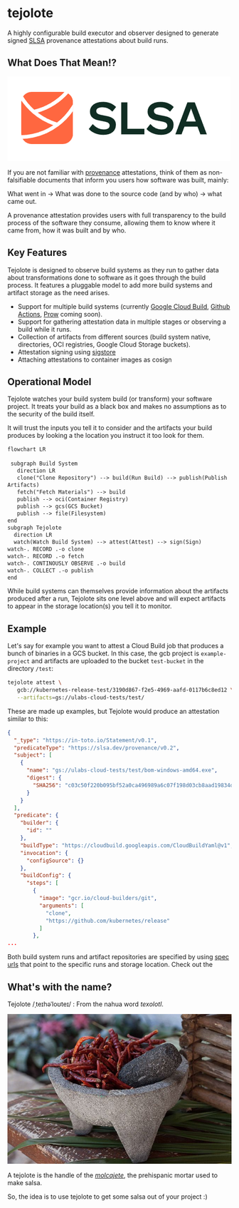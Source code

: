 # tejolote

A highly configurable build executor and observer designed to generate 
signed [SLSA](https://slsa.dev/) provenance attestations about build runs.

## What Does That Mean!?

![SLSA Logo](docs/slsa-logo.png)

If you are not familiar with
[provenance](https://www.tiktok.com/@chainguard_dev/video/7133203786927050027) attestations, think of them as non-falsifiable documents that inform you
users how software was built, mainly:

What went in → What was done to the source code (and by who) → what came out.

A provenance attestation provides users with full transparency to the
build process of the software they consume, allowing them to know where
it came from, how it was built and by who.

## Key Features

Tejolote is designed to observe build systems as they run to gather data
about transformations done to software as it goes through the build process.
It features a pluggable model to add more build systems and artifact
storage as the need arises.

* Support for multiple build systems (currently 
[Google Cloud Build](https://cloud.google.com/build), 
[Github Actions](https://github.com/features/actions), 
[Prow](https://github.com/kubernetes/test-infra/tree/master/prow) 
coming soon).
* Support for gathering attestation data in multiple stages or observing a build
while it runs.
* Collection of artifacts from different sources (build system native, 
directories, OCI registries, Google Cloud Storage buckets).
* Attestation signing using [sigstore](https://sigstore.dev)
* Attaching attestations to container images as cosign

## Operational Model

Tejolote watches your build system build (or transform) your software
project. It treats your build as a black box and makes no assumptions as
to the security of the build itself.

It will trust the inputs you tell it to consider and the artifacts your
build produces by looking a the location you instruct it too look for them. 

```mermaid
flowchart LR

 subgraph Build System
   direction LR
   clone("Clone Repository") --> build(Run Build) --> publish(Publish Artifacts)
   fetch("Fetch Materials") --> build
   publish --> oci(Container Registry)
   publish --> gcs(GCS Bucket)
   publish --> file(Filesystem)
end
subgraph Tejolote
  direction LR
  watch(Watch Build System) --> attest(Attest) --> sign(Sign)
watch-. RECORD .-o clone
watch-. RECORD .-o fetch
watch-. CONTINOUSLY OBSERVE .-o build
watch-. COLLECT .-o publish
end

```

While build systems can themselves provide information about the
artifacts produced after a run, Tejolote sits one level above and
will expect artifacts to appear in the storage location(s) you
tell it to monitor.

## Example

Let's say for example you want to attest a Cloud Build job that produces
a bunch of binaries in a GCS bucket. In this case, the gcb project is
`example-project` and artifacts are uploaded to the bucket `test-bucket`
in the directory `/test`:

```bash
tejolote attest \
   gcb://kubernetes-release-test/3190d867-f2e5-4969-aafd-0117b6c8ed12 \
   --artifacts=gs://ulabs-cloud-tests/test/
```

These are made up examples, but Tejolote would produce an attestation
similar to this:

```json
{
  "_type": "https://in-toto.io/Statement/v0.1",
  "predicateType": "https://slsa.dev/provenance/v0.2",
  "subject": [
    {
      "name": "gs://ulabs-cloud-tests/test/bom-windows-amd64.exe",
      "digest": {
        "SHA256": "c03c50f220b095bf52a0ca496989a6c07f198d03cb8aad19834df143625ee821"
      }
    }
  ],
  "predicate": {
    "builder": {
      "id": ""
    },
    "buildType": "https://cloudbuild.googleapis.com/CloudBuildYaml@v1",
    "invocation": {
      "configSource": {}
    },
    "buildConfig": {
      "steps": [
        {
          "image": "gcr.io/cloud-builders/git",
          "arguments": [
            "clone",
            "https://github.com/kubernetes/release"
          ]
        },
...
```

Both build system runs and artifact repositories are specified by using
[spec urls](docs/spec-urls.md) that point to the specific runs and storage
location. Check out the 

## What's with the name?

Tejolote /ˌteɪhəˈloʊteɪ/ : From the nahua word _texolotl_. 

![molcajete and tejolote](docs/molcajete.jpg)

A tejolote is the handle of the [_molcajete_](https://en.wikipedia.org/wiki/Molcajete), the prehispanic mortar used to make 
salsa.

So, the idea is to use tejolote to get some salsa out of your project :)
